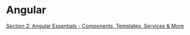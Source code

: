 # Angular

[Section 2: Angular Essentials - Components, Templates, Services & More](https://www.notion.so/Section-2-Angular-Essentials-Components-Templates-Services-More-1088251e1cef80b1b0aee48de7b4ff2a?pvs=21)